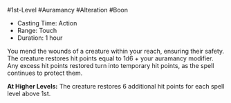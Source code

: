 #1st-Level #Auramancy #Alteration #Boon
 
- Casting Time: Action
- Range: Touch
- Duration: 1 hour  

You mend the wounds of a creature within your reach, ensuring their safety. The creature restores hit points equal to 1d6 + your auramancy modifier. Any excess hit points restored turn into temporary hit points, as the spell continues to protect them.
 
**At Higher Levels:** The creature restores 6 additional hit points for each spell level above 1st.